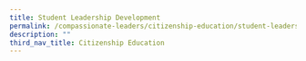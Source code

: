 ```yaml
---
title: Student Leadership Development
permalink: /compassionate-leaders/citizenship-education/student-leadership-development/
description: ""
third_nav_title: Citizenship Education
---
```

